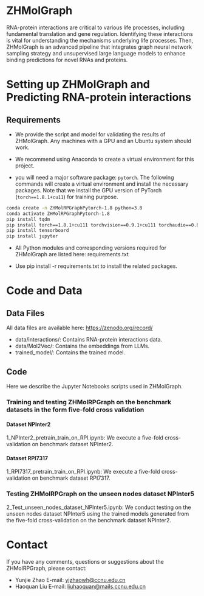 # ZHMolGraph

RNA-protein interactions are critical to various life processes, including fundamental translation and gene regulation. Identifying these interactions is vital for understanding the mechanisms underlying life processes. Then, ZHMolGraph is an advanced pipeline that integrates graph neural network sampling strategy and unsupervised large language models to enhance binding predictions for novel RNAs and proteins.


# Setting up ZHMolGraph and Predicting RNA-protein interactions

## Requirements

- We provide the script and model for validating the results of ZHMolGraph. Any machines with a GPU and an Ubuntu system should work.

- We recommend using Anaconda to create a virtual environment for this project.

- you will need a major software package: `pytorch`. The following commands will create a virtual environment and install the necessary packages. Note that we install the GPU version of PyTorch (`torch==1.8.1+cu11`) for training purpose.

```bash
conda create -n ZHMolRPGraphPytorch-1.8 python=3.8
conda activate ZHMolRPGraphPytorch-1.8
pip install tqdm
pip install torch==1.8.1+cu111 torchvision==0.9.1+cu111 torchaudio==0.8.1 -f https://download.pytorch.org/whl/torch_stable.html
pip install tensorboard
pip install jupyter
```

- All Python modules and corresponding versions required for ZHMolGraph are listed here: requirements.txt

- Use pip install -r requirements.txt to install the related packages. 


# Code and Data

## Data Files
All data files are available here: https://zenodo.org/record/

- data/interactions/: Contains RNA-protein interactions data.
- data/Mol2Vec/: Contains the embeddings from LLMs.
- trained_model/: Contains the trained model.

## Code 

Here we describe the Jupyter Notebooks scripts used in ZHMolGraph.
### Training and testing ZHMolRPGraph on the benchmark datasets in the form five-fold cross validation 

#### Dataset NPInter2

1_NPInter2_pretrain_train_on_RPI.ipynb: We execute a five-fold cross-validation on benchmark dataset NPInter2.

#### Dataset RPI7317

1_RPI7317_pretrain_train_on_RPI.ipynb: We execute a five-fold cross-validation on benchmark dataset RPI7317.


### Testing ZHMolRPGraph on the unseen nodes dataset NPInter5

2_Test_unseen_nodes_dataset_NPInter5.ipynb: We conduct testing on the unseen nodes dataset NPInter5 using the trained models generated from the five-fold cross-validation on the benchmark dataset NPInter2.


# Contact

If you have any comments, questions or suggestions about the ZHMolRPGraph, please contact:

- Yunjie Zhao       E-mail: yjzhaowh@ccnu.edu.cn
- Haoquan Liu       E-mail: liuhaoquan@mails.ccnu.edu.cn
